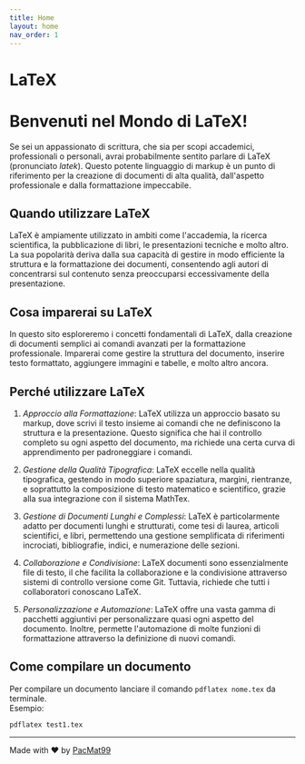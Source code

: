 ```yaml
---
title: Home
layout: home
nav_order: 1
---
```


# LaTeX

# Benvenuti nel Mondo di LaTeX!

Se sei un appassionato di scrittura, che sia per scopi accademici, professionali o personali, avrai probabilmente sentito parlare di LaTeX (pronunciato *latek*). Questo potente linguaggio di markup è un punto di riferimento per la creazione di documenti di alta qualità, dall'aspetto professionale e dalla formattazione impeccabile.

## Quando utilizzare LaTeX

LaTeX è ampiamente utilizzato in ambiti come l'accademia, la ricerca scientifica, la pubblicazione di libri, le presentazioni tecniche e molto altro. La sua popolarità deriva dalla sua capacità di gestire in modo efficiente la struttura e la formattazione dei documenti, consentendo agli autori di concentrarsi sul contenuto senza preoccuparsi eccessivamente della presentazione.

## Cosa imparerai su LaTeX

In questo sito esploreremo i concetti fondamentali di LaTeX, dalla creazione di documenti semplici ai comandi avanzati per la formattazione professionale. Imparerai come gestire la struttura del documento, inserire testo formattato, aggiungere immagini e tabelle, e molto altro ancora.

## Perché utilizzare LaTeX

1. *Approccio alla Formattazione*: LaTeX utilizza un approccio basato su markup, dove scrivi il testo insieme ai comandi che ne definiscono la struttura e la presentazione. Questo significa che hai il controllo completo su ogni aspetto del documento, ma richiede una certa curva di apprendimento per padroneggiare i comandi.

2. *Gestione della Qualità Tipografica*: LaTeX eccelle nella qualità tipografica, gestendo in modo superiore spaziatura, margini, rientranze, e soprattutto la composizione di testo matematico e scientifico, grazie alla sua integrazione con il sistema MathTex.

3. *Gestione di Documenti Lunghi e Complessi*: LaTeX è particolarmente adatto per documenti lunghi e strutturati, come tesi di laurea, articoli scientifici, e libri, permettendo una gestione semplificata di riferimenti incrociati, bibliografie, indici, e numerazione delle sezioni.

4. *Collaborazione e Condivisione*: LaTeX documenti sono essenzialmente file di testo, il che facilita la collaborazione e la condivisione attraverso sistemi di controllo versione come Git. Tuttavia, richiede che tutti i collaboratori conoscano LaTeX.

5. *Personalizzazione e Automazione*: LaTeX offre una vasta gamma di pacchetti aggiuntivi per personalizzare quasi ogni aspetto del documento. Inoltre, permette l'automazione di molte funzioni di formattazione attraverso la definizione di nuovi comandi.

## Come compilare un documento

Per compilare un documento lanciare il comando `pdflatex nome.tex` da terminale.  
Esempio:

```
pdflatex test1.tex
```

----

Made with &hearts; by [PacMat99](https://github.com/PacMat99)